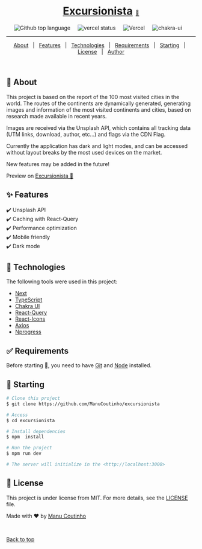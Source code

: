<a href="https://excursionista.vercel.app/"><h1 align="center">Excursionista<span style="font-size: 14px; margin-left: 8px">🔗</span></h1></a>

<p align="center">
  <img alt="Github top language" src="https://img.shields.io/github/languages/top/ManuCoutinho/123traveling?color=FE4A49&style=for-the-badge" style='margin-right:16px'>
 <img src='https://img.shields.io/github/workflow/status/ManuCoutinho/excursionista/GitHub%20Actions%20Vercel%20Production%20Deployment?logo=Vercel&style=for-the-badge' alt='vercel status' style='margin-right:16px'/>
  <img alt="Vercel" src="https://img.shields.io/badge/Next.js-fff?style=for-the-badge&logo=vercel&logoColor=black"  style='margin-right:16px'>
  <img alt="chakra-ui" src="https://img.shields.io/badge/Chakra--UI-319795?style=for-the-badge&logo=chakra-ui&logoColor=white"  style='margin-right:16px'>
</p>

<hr>

<p align="center">
  <a href="#dart-about">About</a> &#xa0; | &#xa0; 
  <a href="#sparkles-features">Features</a> &#xa0; | &#xa0;
  <a href="#rocket-technologies">Technologies</a> &#xa0; | &#xa0;
  <a href="#white_check_mark-requirements">Requirements</a> &#xa0; | &#xa0;
  <a href="#checkered_flag-starting">Starting</a> &#xa0; | &#xa0;
  <a href="#memo-license">License</a> &#xa0; | &#xa0;
  <a href="https://github.com/ManuCoutinho" target="_blank">Author</a>
</p>

<br>

## :dart: About

This project is based on the report of the 100 most visited cities in the world. The routes of the continents are dynamically generated, generating images and information of the most visited continents and cities, based on research made available in recent years.

Images are received via the Unsplash API, which contains all tracking data (UTM links, download, author, etc...) and flags via the CDN Flag.

Currently the application has dark and light modes, and can be accessed without layout breaks by the most used devices on the market.

New features may be added in the future!

Preview on [Excursionista 🔗](https://excursionista.vercel.app/)

## :sparkles: Features

:heavy_check_mark: Unsplash API\
:heavy_check_mark: Caching with React-Query\
:heavy_check_mark: Performance optimization\
:heavy_check_mark: Mobile friendly\
:heavy_check_mark: Dark mode

## :rocket: Technologies

The following tools were used in this project:

- [Next](https://nextjs.org/)
- [TypeScript](https://www.typescriptlang.org/)
- [Chakra UI](https://www.chakra/)
- [React-Query](https://react-query.tanstack.com/)
- [React-Icons](https://react-icons.github.io/react-icons)
- [Axios](https://axios-http.com)
- [Nprogress](https://ricostacruz.com/nprogress/)

## :white_check_mark: Requirements

Before starting :checkered_flag:, you need to have [Git](https://git-scm.com) and [Node](https://nodejs.org/en/) installed.

## :checkered_flag: Starting

```bash
# Clone this project
$ git clone https://github.com/ManuCoutinho/excursionista

# Access
$ cd excursionista

# Install dependencies
$ npm  install

# Run the project
$ npm run dev

# The server will initialize in the <http://localhost:3000>
```

## :memo: License

This project is under license from MIT. For more details, see the [LICENSE](LICENSE) file.

Made with :heart: by <a href="https://github.com/ManuCoutinho" target="_blank">Manu Coutinho</a>

&#xa0;

<a href="#top">Back to top</a>
